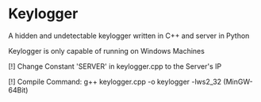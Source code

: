 # Keylogger
A hidden and undetectable keylogger written in C++ and server in Python

Keylogger is only capable of running on Windows Machines

[!] Change Constant 'SERVER' in keylogger.cpp to the Server's IP

[!] Compile Command: g++ keylogger.cpp -o keylogger -lws2_32 (MinGW-64Bit)
